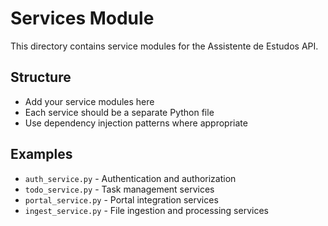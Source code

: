 # Services Module

This directory contains service modules for the Assistente de Estudos API.

## Structure

- Add your service modules here
- Each service should be a separate Python file
- Use dependency injection patterns where appropriate

## Examples

- `auth_service.py` - Authentication and authorization
- `todo_service.py` - Task management services  
- `portal_service.py` - Portal integration services
- `ingest_service.py` - File ingestion and processing services